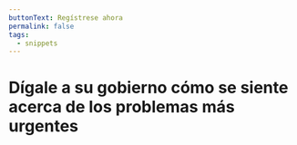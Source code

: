 ```yaml
---
buttonText: Regístrese ahora
permalink: false
tags:
  - snippets
---
```

# Dígale a su gobierno cómo se siente acerca de los problemas más urgentes